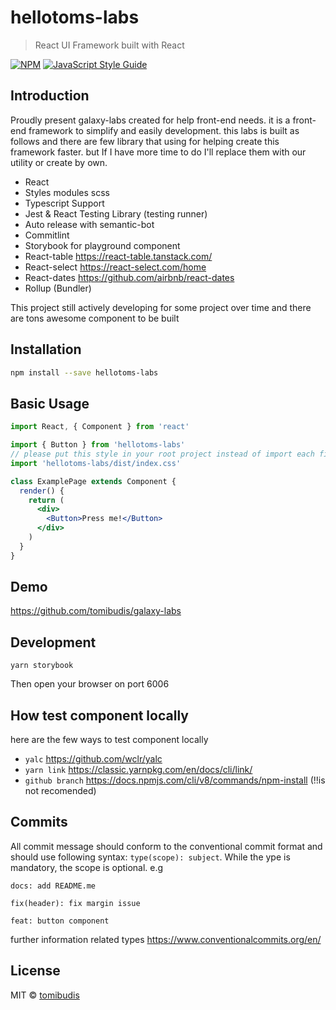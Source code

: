 # hellotoms-labs

> React UI Framework built with React

[![NPM](https://img.shields.io/npm/v/hellotoms-labs.svg)](https://www.npmjs.com/package/hellotoms-labs) [![JavaScript Style Guide](https://img.shields.io/badge/code_style-standard-brightgreen.svg)](https://standardjs.com)

## Introduction
Proudly present galaxy-labs created for help front-end needs. it is a front-end framework to simplify and easily development. this labs is built as follows and there are few library that using for helping create this framework faster. but If I have more time to do I'll replace them with our utility or create by own.
- React
- Styles modules scss
- Typescript Support
- Jest & React Testing Library (testing runner)
- Auto release with semantic-bot
- Commitlint
- Storybook for playground component
- React-table https://react-table.tanstack.com/
- React-select https://react-select.com/home
- React-dates https://github.com/airbnb/react-dates
- Rollup (Bundler)

This project still actively developing for some project over time and there are tons awesome component to be built

## Installation

```bash
npm install --save hellotoms-labs
```

## Basic Usage

```jsx
import React, { Component } from 'react'

import { Button } from 'hellotoms-labs'
// please put this style in your root project instead of import each file
import 'hellotoms-labs/dist/index.css'

class ExamplePage extends Component {
  render() {
    return (
      <div>
        <Button>Press me!</Button>
      </div>
    )
  }
}
```

## Demo
https://github.com/tomibudis/galaxy-labs

## Development
```
yarn storybook
```
Then open your browser on port 6006

## How test component locally
here are the few ways to test component locally
- `yalc` https://github.com/wclr/yalc
- `yarn link` https://classic.yarnpkg.com/en/docs/cli/link/
- `github branch` https://docs.npmjs.com/cli/v8/commands/npm-install (!!is not recomended)

## Commits
All commit message should conform to the conventional commit format and should use following syntax: `type(scope): subject`. While the ype is mandatory, the scope is optional. e.g

```
docs: add README.me
```
```
fix(header): fix margin issue
```
```
feat: button component
```
further information related types https://www.conventionalcommits.org/en/

## License

MIT © [tomibudis](https://github.com/tomibudis)

